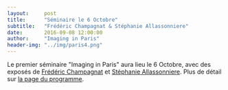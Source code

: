 ```yaml
---
layout:     post
title:      "Séminaire le 6 Octobre"
subtitle:   "Frédéric Champagnat & Stéphanie Allassonniere"
date:       2016-09-08 12:00:00
author:     "Imaging in Paris"
header-img: "../img/paris4.png"
---
```


Le premier séminaire "Imaging in Paris" aura lieu le 6 Octobre, avec des exposés de [Frédéric Champagnat](https://www.researchgate.net/profile/F_Champagnat) et [Stéphanie Allassonniere](https://sites.google.com/site/stephanieallassonniere/). Plus de détail sur [la page du programme](/next/).
